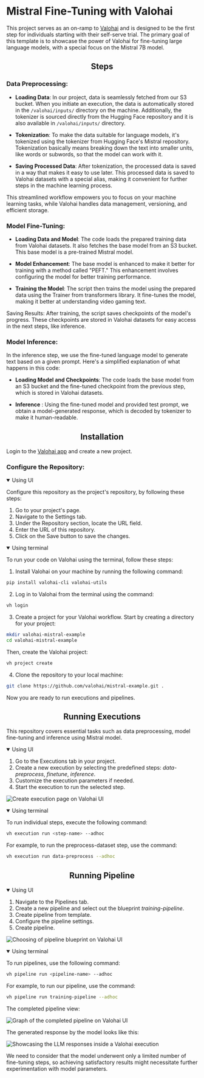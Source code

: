 # Mistral Fine-Tuning with Valohai

This project serves as an on-ramp to [Valohai][vh] and is designed to be the first step for individuals starting with their self-serve trial.
The primary goal of this template is to showcase the power of Valohai for fine-tuning large language models, with a special focus on the Mistral 7B model.


[vh]: https://valohai.com/
[app]: https://app.valohai.com
## <div align="center">Steps</div>
### **Data Preprocessing**:

* **Loading Data**:
In our project, data is seamlessly fetched from our S3 bucket. 
When you initiate an execution, the data is automatically stored in the `/valohai/inputs/` directory on the machine. Additionally, the tokenizer is sourced directly from the Hugging Face repository and it is also available in `/valohai/inputs/` directory.

* **Tokenization**: To make the data suitable for language models, it's tokenized using the tokenizer from Hugging Face's Mistral repository. Tokenization basically means breaking down the text into smaller units, like words or subwords, so that the model can work with it.

* **Saving Processed Data**: After tokenization, the processed data is saved in a way that makes it easy to use later. This processed data is saved to Valohai datasets with a special alias, making it convenient for further steps in the machine learning process.

This streamlined workflow empowers you to focus on your machine learning tasks, while Valohai handles data management, versioning, and efficient storage.

### **Model Fine-Tuning**:
* **Loading Data and Model**: The code loads the prepared training data from Valohai datasets. It also fetches the base model from an S3 bucket. This base model is a pre-trained Mistral model.

* **Model Enhancement**: The base model is enhanced to make it better for training with a method called "PEFT." This enhancement involves configuring the model for better training performance.

* **Training the Model**: The script then trains the model using the prepared data using the Trainer from transformers library. It fine-tunes the model, making it better at understanding video gaming text.

Saving Results: After training, the script saves checkpoints of the model's progress. These checkpoints are stored in Valohai datasets for easy access in the next steps, like inference.

### **Model Inference**:

In the inference step, we use the fine-tuned language model to generate text based on a given prompt. Here's a simplified explanation of what happens in this code:

* **Loading Model and Checkpoints**: The code loads the base model from an S3 bucket and the fine-tuned checkpoint from the previous step, which is stored in Valohai datasets.

* **Inference** : Using the fine-tuned model and provided test prompt, we obtain a model-generated response, which is decoded by tokenizer to make it human-readable.

## <div align="center">Installation</div>

Login to the [Valohai app][app] and create a new project.

### Configure the Repository:
<details open>
<summary>Using UI</summary>

Configure this repository as the project's repository, by following these steps:

1. Go to your project's page.
2. Navigate to the Settings tab.
3. Under the Repository section, locate the URL field.
4. Enter the URL of this repository.
5. Click on the Save button to save the changes.
</details>

<details open>
<summary>Using terminal</summary>

To run your code on Valohai using the terminal, follow these steps:

1. Install Valohai on your machine by running the following command:
```bash
pip install valohai-cli valohai-utils
```

2. Log in to Valohai from the terminal using the command:
```bash
vh login
```

3. Create a project for your Valohai workflow.
Start by creating a directory for your project:
```bash
mkdir valohai-mistral-example
cd valohai-mistral-example
```

Then, create the Valohai project:
```bash
vh project create
```

4. Clone the repository to your local machine:
```bash
git clone https://github.com/valohai/mistral-example.git .
```

</details>

Now you are ready to run executions and pipelines.

## <div align="center">Running Executions</div>
This repository covers essential tasks such as data preprocessing, model fine-tuning and inference using Mistral model.
<details open>
<summary>Using UI</summary>

1. Go to the Executions tab in your project.
2. Create a new execution by selecting the predefined steps: _data-preprocess_, _finetune_, _inference_.
3. Customize the execution parameters if needed.
4. Start the execution to run the selected step.
 
 ![Create execution page on Valohai UI](https://github.com/valohai/mistral-example/blob/main/screenshots/create_execution.jpeg?raw=true)

</details>

<details open>
<summary>Using terminal</summary>

To run individual steps, execute the following command:
```bash
vh execution run <step-name> --adhoc
```

For example, to run the preprocess-dataset step, use the command:
```bash
vh execution run data-preprocess --adhoc
```

</details>

## <div align="center">Running Pipeline</div>

<details open>
<summary>Using UI</summary>

1. Navigate to the Pipelines tab.
2. Create a new pipeline and select out the blueprint _training-pipeline_.
3. Create pipeline from template.
4. Configure the pipeline settings.
5. Create pipeline.

![Choosing of pipeline blueprint on Valohai UI](https://github.com/valohai/mistral-example/blob/main/screenshots/create_pipeline.jpeg?raw=true)

</details>

<details open>
<summary>Using terminal</summary>

To run pipelines, use the following command:

```bash
vh pipeline run <pipeline-name> --adhoc
```

For example, to run our pipeline, use the command:
```bash
vh pipeline run training-pipeline --adhoc
```
</details>

The completed pipeline view:

![Graph of the completed pipeline on Valohai UI](https://github.com/valohai/mistral-example/blob/main/screenshots/completed_pipeline.jpeg?raw=true)

The generated response by the model looks like this:

![Showcasing the LLM responses inside a Valohai execution](https://github.com/valohai/mistral-example/blob/main/screenshots/inference_result.jpeg?raw=true)

We need to consider that the model underwent only a limited number of fine-tuning steps, so achieving satisfactory results might necessitate further experimentation with model parameters.
